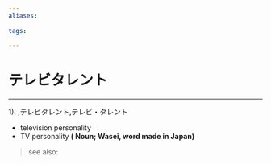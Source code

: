 ```yaml
---
aliases:
    
tags:
    
---
```


# テレビタレント
---
1).
,テレビタレント,テレビ・タレント

- television personality
- TV personality
**( Noun; Wasei, word made in Japan)**
> see also: 
            